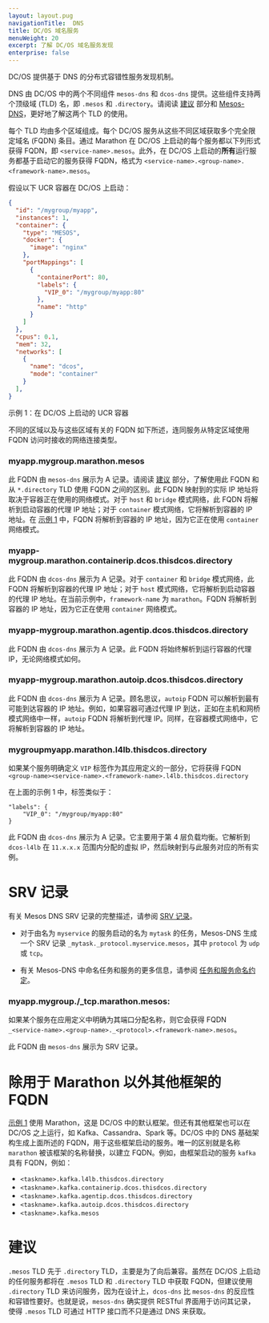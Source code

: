 ```yaml
---
layout: layout.pug
navigationTitle:  DNS
title: DC/OS 域名服务
menuWeight: 20
excerpt: 了解 DC/OS 域名服务发现
enterprise: false
---
```


<!-- The source repo for this topic is https://github.com/dcos/dcos-docs-site -->

DC/OS 提供基于 DNS 的分布式容错性服务发现机制。

DNS 由 DC/OS 中的两个不同组件 `mesos-dns` 和 `dcos-dns` 提供。这些组件支持两个顶级域 (TLD) 名，即 `.mesos` 和 `.directory`。请阅读 [建议](#Recommendation) 部分和 [Mesos-DNS](/mesosphere/dcos/1.13/networking/DNS/mesos-dns/)，更好地了解这两个 TLD 的使用。

每个 TLD 均由多个区域组成。每个 DC/OS 服务从这些不同区域获取多个完全限定域名 (FQDN) 条目。通过 Marathon 在 DC/OS 上启动的每个服务都以下列形式获得 FQDN，即 `<service-name>.mesos`。此外，在 DC/OS 上启动的**所有**运行服务都基于启动它的服务获得 FQDN，格式为 `<service-name>.<group-name>.<framework-name>.mesos`。

<a name="Example1"></a>
假设以下 UCR 容器在 DC/OS 上启动：

```json
{
  "id": "/mygroup/myapp",
  "instances": 1,
  "container": {
    "type": "MESOS",
    "docker": {
      "image": "nginx"
    },
    "portMappings": [
      {
        "containerPort": 80,
        "labels": {
          "VIP_0": "/mygroup/myapp:80"
        },
        "name": "http"
      }
    ]
  },
  "cpus": 0.1,
  "mem": 32,
  "networks": [
    {
      "name": "dcos",
      "mode": "container"
    }
  ],
}
```
示例 1：在 DC/OS 上启动的 UCR 容器

不同的区域以及与这些区域有关的 FQDN 如下所述，连同服务从特定区域使用 FQDN 访问时接收的网络连接类型。

### myapp.mygroup.marathon.mesos
此 FQDN 由 `mesos-dns` 展示为 A 记录。请阅读 [建议](#Recommendation) 部分，了解使用此 FQDN 和从 `*.directory` TLD 使用 FQDN 之间的区别。此 FQDN 映射到的实际 IP 地址将取决于容器正在使用的网络模式。对于 `host` 和 `bridge` 模式网络，此 FQDN 将解析到启动容器的代理 IP 地址；对于 `container` 模式网络，它将解析到容器的 IP 地址。在 [示例 1](#Example1) 中，FQDN 将解析到容器的 IP 地址，因为它正在使用 `container` 网络模式。

### myapp-mygroup.marathon.containerip.dcos.thisdcos.directory
此 FQDN 由 `dcos-dns` 展示为 A 记录。对于 `container` 和 `bridge` 模式网络，此 FQDN 将解析到容器的代理 IP 地址；对于 `host` 模式网络，它将解析到启动容器的代理 IP 地址。在当前示例中，`framework-name` 为 `marathon`。FQDN 将解析到容器的 IP 地址，因为它正在使用 `container` 网络模式。

### myapp-mygroup.marathon.agentip.dcos.thisdcos.directory
此 FQDN 由 `dcos-dns` 展示为 A 记录。此 FQDN 将始终解析到运行容器的代理 IP，无论网络模式如何。

### myapp-mygroup.marathon.autoip.dcos.thisdcos.directory
此 FQDN 由 `dcos-dns` 展示为 A 记录。顾名思议，`autoip` FQDN 可以解析到最有可能到达容器的 IP 地址。例如，如果容器可通过代理 IP 到达，正如在主机和网桥模式网络中一样，`autoip` FQDN 将解析到代理 IP。同样，在容器模式网络中，它将解析到容器的 IP 地址。

### mygroupmyapp.marathon.l4lb.thisdcos.directory
如果某个服务明确定义 `VIP` 标签作为其应用定义的一部分，它将获得 FQDN `<group-name><service-name>.<framework-name>.l4lb.thisdcos.directory`

在上面的示例 1 中，标签类似于：
```
"labels": {
    "VIP_0": "/mygroup/myapp:80"
}
```

此 FQDN 由 `dcos-dns` 展示为 A 记录。它主要用于第 4 层负载均衡。它解析到 `dcos-l4lb` 在 `11.x.x.x` 范围内分配的虚拟 IP，然后映射到与此服务对应的所有实例。

# SRV 记录

有关 Mesos DNS SRV 记录的完整描述，请参阅 [SRV 记录](/mesosphere/dcos/1.13/networking/DNS/mesos-dns/service-naming/#srv-records)。

- 对于由名为 `myservice` 的服务启动的名为 `mytask` 的任务，Mesos-DNS 生成一个 SRV 记录 `_mytask._protocol.myservice.mesos`，其中 `protocol` 为 `udp` 或 `tcp`。

- 有关 Mesos-DNS 中命名任务和服务的更多信息，请参阅 [任务和服务命名约定](/mesosphere/dcos/1.13/networking/DNS/mesos-dns/service-naming/#task-and-service-naming-conventions)。

### myapp.mygroup./_tcp.marathon.mesos:
如果某个服务在应用定义中明确为其端口分配名称，则它会获得 FQDN `_<service-name>.<group-name>._<protocol>.<framework-name>.mesos`。

此 FQDN 由 `mesos-dns` 展示为 SRV 记录。

# 除用于 Marathon 以外其他框架的 FQDN
[示例 1](#Example1) 使用 Marathon，这是 DC/OS 中的默认框架。但还有其他框架也可以在 DC/OS 之上运行，如 Kafka、Cassandra、Spark 等。DC/OS 中的 DNS 基础架构生成上面所述的 FQDN，用于这些框架启动的服务。唯一的区别就是名称 `marathon` 被该框架的名称替换，以建立 FQDN。例如，由框架启动的服务 `kafka` 具有 FQDN，例如：

* `<taskname>.kafka.l4lb.thisdcos.directory`
* `<taskname>.kafka.containerip.dcos.thisdcos.directory`
* `<taskname>.kafka.agentip.dcos.thisdcos.directory`
* `<taskname>.kafka.autoip.dcos.thisdcos.directory`
* `<taskname>.kafka.mesos`

# <a name="Recommendation"></a>建议
`.mesos` TLD 先于 `.directory` TLD，主要是为了向后兼容。虽然在 DC/OS 上启动的任何服务都将在 `.mesos` TLD 和 `.directory` TLD 中获取 FQDN，但建议使用 `.directory` TLD 来访问服务，因为在设计上，`dcos-dns` 比 `mesos-dns` 的反应性和容错性要好。也就是说，`mesos-dns` 确实提供 RESTful 界面用于访问其记录，使得 `.mesos` TLD 可通过 HTTP 接口而不只是通过 DNS 来获取。

